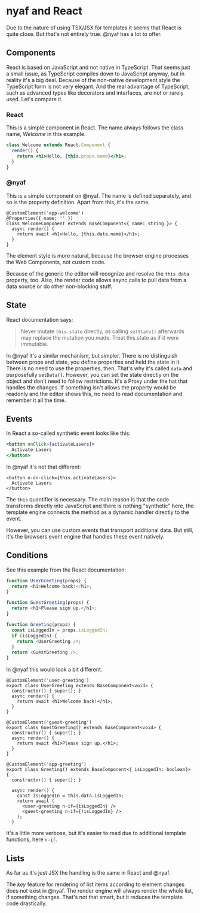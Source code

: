 # nyaf and React

Due to the nature of using TSX/JSX for templates it seems that React is quite close. But that's not entirely true. @nyaf has a lot to offer.

## Components

React is based on JavaScript and not native in TypeScript. That seems just a small issue, as TypeScript compiles down to JavaScript anyway, but
in reality it's a big deal. Because of the non-native development style the TypeScript form is not very elegant. And the real advantage of TypeScript, such as advanced types like decorators and interfaces, are not or rarely used. Let's compare it.

### React

This is a simple component in React. The name always follows the class name, *Welcome* in this example.

~~~jsx
class Welcome extends React.Component {
  render() {
    return <h1>Hello, {this.props.name}</h1>;
  }
}
~~~

### @nyaf

This is a simple component on @nyaf. The name is defined separately, and so is the property definition. Apart from this, it's the same.

~~~tsx
@CustomElement('app-welcome')
@Properties({ name: '' })
class WelcomeComponent extends BaseComponent<{ name: string }> {
  async render() {
    return await <h1>Hello, {this.data.name}</h1>;
  }
}
~~~

The element style is more natural, because the browser engine processes the Web Components, not custom code.

Because of the generic the editor will recognize and resolve the `this.data` property, too. Also, the render code allows async calls to pull data
from a data source or do other non-blocking stuff.

## State

React documentation says:

> Never mutate `this.state` directly, as calling `setState()` afterwards may replace the mutation you made. Treat this.state as if it were immutable.

In @nyaf it's a similar mechanism, but simpler. There is no distinguish between props and state, you define properties and held the state in it. There
is no need to use the properties, then. That's why it's called `data` and purposefully `setData()`. However, you can set the state directly on the
object and don't need to follow restrictions. It's a Proxy under the hat that handles the changes. If something isn't allows the property would be
readonly and the editor shows this, no need to read documentation and remember it all the time.

## Events

In React a so-called synthetic event looks like this:

~~~jsx
<button onClick={activateLasers}>
  Activate Lasers
</button>
~~~

In @nyaf it's not that different:

~~~tsx
<button n-on-click={this.activateLasers}>
  Activate Lasers
</button>
~~~

The `this` quantifier is necessary. The main reason is that the code transforms directly into JavaScript and there is nothing "synthetic" here, the
template engine connects the method as a dynamic handler directly to the event.

However, you can use custom events that transport additional data. But still, it's the browsers event engine that handles these event natively.

## Conditions

See this example from the React documentation:

~~~js
function UserGreeting(props) {
  return <h1>Welcome back!</h1>;
}

function GuestGreeting(props) {
  return <h1>Please sign up.</h1>;
}

function Greeting(props) {
  const isLoggedIn = props.isLoggedIn;
  if (isLoggedIn) {
    return <UserGreeting />;
  }
  return <GuestGreeting />;
}
~~~

In @nyaf this would look a bit different.

~~~tsx
@CustomElement('user-greeting')
export class UserGreeting extends BaseComponent<void> {
  constructor() { super(); }
  async render() {
    return await <h1>Welcome back!</h1>;
  }
}

@CustomElement('guest-greeting')
export class GuestGreeting() extends BaseComponent<void> {
  constructor() { super(); }
  async render() {
    return await <h1>Please sign up.</h1>;
  }
}

@CustomElement('app-greeting')
export class Greeting() extends BaseComponent<{ isLoggedIn: boolean}> {
  constructor() { super(); }

  async render() {
    const isLoggedIn = this.data.isLoggedIn;
    return await (
      <user-greeting n-if={isLoggedIn} />
      <guest-greeting n-if={!isLoggedIn} />
    );
  }
~~~

It's a little more verbose, but it's easier to read due to additional template functions, here `n-if`.

## Lists

As far as it's just JSX the handling is the same in React and @nyaf.

The *key* feature for rendering of list items according to element changes does not exist in @nyaf. The render engine will always render the whole
list, if something changes. That's not that smart, but it reduces the template code drastically.


